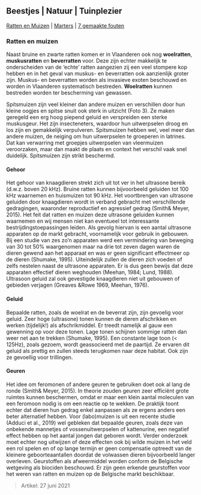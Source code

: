 ## Beestjes | Natuur | Tuinplezier

[Ratten en Muizen](https://bbrobb.github.io/beestjes/index.html) | [Marters](https://bbrobb.github.io/beestjes/marters.html) | [7 gemaakte fouten](https://bbrobb.github.io/beestjes/rattenvangen.html)

### Ratten en muizen

Naast bruine en zwarte ratten komen er in Vlaanderen ook nog **woelratten**, **muskusratten** en **beverratten** voor. Deze zijn echter makkelijk te onderscheiden van de ‘echte’ ratten aangezien zij een veel stompere kop hebben en in het geval van muskus- en beverratten ook aanzienlijk groter zijn. Muskus- en beverratten worden als invasieve exoten beschouwd en worden in Vlaanderen systematisch bestreden. **Woelratten** kunnen bestreden worden ter bescherming van gewassen.

Spitsmuizen zijn veel kleiner dan andere muizen en verschillen door hun kleine oogjes en spitse snuit ook sterk in uitzicht (Foto 3). Ze maken geregeld een erg hoog piepend geluid en verspreiden een sterke muskusgeur. Het zijn insecteneters, waardoor hun uitwerpselen droog en los zijn en gemakkelijk verpulveren. 
Spitsmuizen hebben wel, veel meer dan  andere muizen, de neiging om hun uitwerpselen te groeperen in latrines. Dat kan verwarring met groepjes uitwerpselen 
van vleermuizen veroorzaken, maar dan maakt de plaats en context het verschil vaak snel duidelijk. Spitsmuizen zijn strikt beschermd.

#### Gehoor
Het gehoor van knaagdieren strekt zich uit tot ver in het ultrasone bereik (d.w.z. boven 20 
kHz). Bruine ratten kunnen bijvoorbeeld geluiden tot 100 kHz waarnemen en huismuizen tot 
90 kHz. Het voortbrengen van ultrasone geluiden door knaagdieren wordt in verband gebracht 
met verschillende gedragingen, waaronder reproductief en agressief gedrag (Smith& Meyer,
2015). 
Het feit dat ratten en muizen deze ultrasone geluiden kunnen waarnemen en wij mensen niet 
kan eventueel tot interessante bestrijdingstoepassingen leiden. Als gevolg hiervan is een 
aantal ultrasone apparaten op de markt gebracht, voornamelijk voor gebruik in gebouwen. Bij 
een studie van zes zo’n apparaten werd een vermindering van beweging van 30 tot 50% 
waargenomen maar na drie tot zeven dagen waren de dieren gewend aan het apparaat en was 
er geen significant effectmeer op de dieren (Shumake, 1995). Uiteindelijk zullen de dieren zich 
voeden of zelfs nestelen naast de ultrasone apparaten. Er is dus geen bewijs dat deze 
apparaten effectief dieren weghouden (Meehan, 1984; Lund, 1988). Ultrasoon geluid zal ook 
gevestigde knaagdieren niet uit gebouwen of gebieden verjagen (Greaves &Rowe 1969, 
Meehan, 1976).

#### Geluid
Bepaalde ratten, zoals de woelrat en de beverrat zijn, zijn gevoelig voor geluid. Zeer hoge (ultrasone) tonen kunnen de dieren afschrikken en werken (tijdelijk!) als afschrikmiddel. Er treedt namelijk al gauw een gewenning op voor deze tonen. Lage tonen schijnen sommige ratten dan weer net aan te trekken (Shumake, 1995). Een constante lage toon (< 125Hz), zoals gezoem, wordt geassocieerd met de paartijd. Ze ervaren dit geluid als prettig en zullen steeds terugkomen naar deze habitat. Ook zijn ze gevoellig voor trillingen. 


#### Geuren
Het idee om feromonen of andere geuren te gebruiken doet ook al lang de ronde (Smith& Meyer, 2015). In theorie zouden geuren zeer efficiënt grote ruimtes kunnen beschermen, omdat er maar een klein aantal moleculen van een feromoon nodig is om een reactie op te wekken. De praktijk toont echter dat dieren hun gedrag enkel aanpassen als ze ergens anders een beter alternatief hebben. 
Voor (labo)muizen is uit een recente studie (Adduci et al., 2019) wel gebleken dat bepaalde geuren, zoals deze van onbekende mannetjes of vossenuitwerpselen of kattenurine, een negatief effect hebben op het aantal jongen dat geboren wordt. Verder onderzoek moet echter nog uitwijzen of deze effecten ook bij wilde muizen in het veld een rol spelen en of op lange termijn er geen compensatie optreedt van de kleinere geboorteaantallen doordat de volwassen dieren bijvoorbeeld langer overleven.
Geurstoffen als afweermiddel worden conform de Belgische wetgeving als biociden beschouwd. Er zijn geen erkende geurstoffen voor het weren van ratten en muizen op de 
Belgische markt beschikbaar.

> Artikel: 27 juni 2021 
